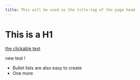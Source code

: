 ```yaml
---
title: This will be used as the title-tag of the page head
---
```


# This is a H1

[the clickable text](http://xlson.com/)

new test ! 

* Bullet lists are also easy to create
* One more